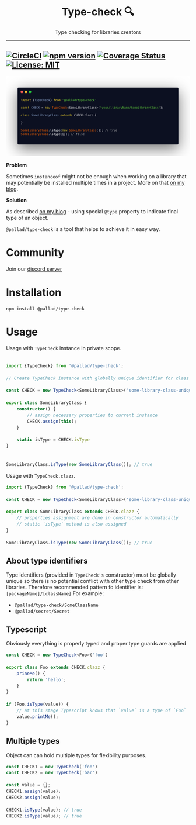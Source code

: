<div align="center">
<h1>Type-check 🔍</h1>

<p>Type checking for libraries creators</p>
</div>

---
[![CircleCI](https://circleci.com/gh/pallad-ts/type-check/tree/master.svg?style=svg)](https://circleci.com/gh/pallad-ts/type-check/tree/master)
[![npm version](https://badge.fury.io/js/@pallad%2Ftype-check.svg)](https://badge.fury.io/js/@pallad%2Ftype-check)
[![Coverage Status](https://coveralls.io/repos/github/pallad-ts/type-check/badge.svg?branch=master)](https://coveralls.io/github/pallad-ts/type-check?branch=master)
[![License: MIT](https://img.shields.io/badge/License-MIT-green.svg)](https://opensource.org/licenses/MIT)
---

![Example code](./assets/intro-code.png)

**Problem**

Sometimes `instanceof` might not be enough when working on a library that may potentially be installed multiple times in
a project. More on that [on my blog](https://wookieb.pl/is-instanceof-bad/).

**Solution**

As described [on my blog](https://wookieb.pl/is-instanceof-bad/) - using special `@type` property to indicate final type
of an object.

`@pallad/type-check` is a tool that helps to achieve it in easy way.

# Community

Join our [discord server](https://discord.gg/VHNaw5WRsJ)

# Installation

```shell
npm install @pallad/type-check
```

# Usage

Usage with `TypeCheck` instance in private scope.

```typescript

import {TypeCheck} from '@pallad/type-check';

// Create TypeCheck instance with globally unique identifier for class

const CHECK = new TypeCheck<SomeLibraryClass>('some-library-class-unique-identifier')

export class SomeLibraryClass {
	constructor() {
		// assign necessary properties to current instance
		CHECK.assign(this);
	}

	static isType = CHECK.isType
}


SomeLibraryClass.isType(new SomeLibraryClass()); // true
```

Usage with `TypeCheck.clazz`.

```typescript
import {TypeCheck} from '@pallad/type-check';

const CHECK = new TypeCheck<SomeLibraryClass>('some-library-class-unique-identifier')

export class SomeLibraryClass extends CHECK.clazz {
	// properties assignment are done in constructor automatically
	// static `isType` method is also assigned
}

SomeLibraryClass.isType(new SomeLibraryClass()); // true
```

## About type identifiers

Type identifiers (provided in `TypeCheck's` constructor) must be globally unique so there is no potential conflict with
other type check from other libraries. Therefore recommended pattern fo identifier is: `[packageName]/[className]`
For example:

* `@pallad/type-check/SomeClassName`
* `@pallad/secret/Secret`

## Typescript

Obviously everything is properly typed and proper type guards are applied

```typescript
const CHECK = new TypeCheck<Foo>('foo')

export class Foo extends CHECK.clazz {
	prineMe() {
		return 'hello';
	}
}

if (Foo.isType(value)) {
	// at this stage Typescript knows that `value` is a type of `Foo`
	value.printMe();
}
```

## Multiple types

Object can can hold multiple types for flexibility purposes.

```typescript
const CHECK1 = new TypeCheck('foo')
const CHECK2 = new TypeCheck('bar')

const value = {};
CHECK1.assign(value);
CHECK2.assign(value);

CHECK1.isType(value); // true
CHECK2.isType(value); // true
```
